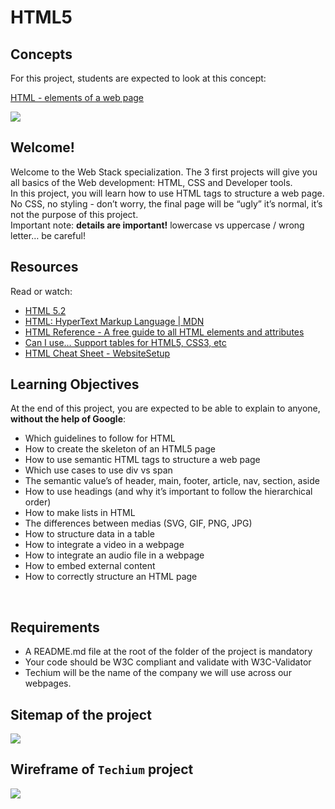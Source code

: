 # HTML5

## Concepts
For this project, students are expected to look at this concept:

<a href="https://intranet.hbtn.io/concepts/139">HTML - elements of a web page</a>

![](https://holbertonintranet.s3.amazonaws.com/uploads/medias/2019/12/5d9e347964a9cc0e3e24.jpg?X-Amz-Algorithm=AWS4-HMAC-SHA256&X-Amz-Credential=AKIARDDGGGOUWMNL5ANN%2F20210420%2Fus-east-1%2Fs3%2Faws4_request&X-Amz-Date=20210420T042404Z&X-Amz-Expires=86400&X-Amz-SignedHeaders=host&X-Amz-Signature=4e35fa1692c4b65696a11010d2d82f4cd7c93c3071c727b86bd7de122c97f690)

## Welcome!
Welcome to the Web Stack specialization. The 3 first projects will give you all basics of the Web development: HTML, CSS and Developer tools.
<br>
In this project, you will learn how to use HTML tags to structure a web page. No CSS, no styling - don’t worry, the final page will be “ugly” it’s normal, it’s not the purpose of this project.
<br>
Important note: <b>details are important!</b> lowercase vs uppercase / wrong letter… be careful!

## Resources
Read or watch:
    <ul>
        <li><a href="https://www.w3.org/TR/html52/">HTML 5.2</a></li>
        <li><a href="https://developer.mozilla.org/en-US/docs/Web/HTML">HTML: HyperText Markup Language | MDN</a></li>
        <li><a href="https://htmlreference.io/">HTML Reference - A free guide to all HTML elements and attributes</a></li>
        <li><a href="https://caniuse.com/">Can I use… Support tables for HTML5, CSS3, etc</a></li>
        <li><a href="https://websitesetup.org/html5-cheat-sheet/">HTML Cheat Sheet - WebsiteSetup</a></li>
    </ul>

## Learning Objectives
At the end of this project, you are expected to be able to explain to anyone, <b>without the help of Google</b>:
<br>
    <ul>
        <li>Which guidelines to follow for HTML</li>
        <li>How to create the skeleton of an HTML5 page</li>
        <li>How to use semantic HTML tags to structure a web page</li>
        <li>Which use cases to use div vs span</li>
        <li>The semantic value’s of header, main, footer, article, nav, section, aside</li>
        <li>How to use headings (and why it’s important to follow the hierarchical order)</li>
        <li>How to make lists in HTML</li>
        <li>The differences between medias (SVG, GIF, PNG, JPG)</li>
        <li>How to structure data in a table</li>
        <li>How to integrate a video in a webpage</li>
        <li>How to integrate an audio file in a webpage</li>
        <li>How to embed external content</li>
        <li>How to correctly structure an HTML page</li>
    </ul>
<br>

## Requirements

* A README.md file at the root of the folder of the project is mandatory
* Your code should be W3C compliant and validate with W3C-Validator
* Techium will be the name of the company we will use across our webpages.

## Sitemap of the project

![](https://holbertonintranet.s3.amazonaws.com/uploads/medias/2020/4/4dec2ba9d84a0a55355b1c1e2de4c57854a2d35a.png?X-Amz-Algorithm=AWS4-HMAC-SHA256&X-Amz-Credential=AKIARDDGGGOUWMNL5ANN%2F20210420%2Fus-east-1%2Fs3%2Faws4_request&X-Amz-Date=20210420T042404Z&X-Amz-Expires=86400&X-Amz-SignedHeaders=host&X-Amz-Signature=80bef4d2ea04c33ba4e7a907d4e08dc118f00ff358e7f5a5fa6f55141e774471)

## Wireframe of ```Techium``` project
![](https://holbertonintranet.s3.amazonaws.com/uploads/medias/2020/4/3e4f9e2b3cb73d1768229e086f5da35337be5c6c.png?X-Amz-Algorithm=AWS4-HMAC-SHA256&X-Amz-Credential=AKIARDDGGGOUWMNL5ANN%2F20210420%2Fus-east-1%2Fs3%2Faws4_request&X-Amz-Date=20210420T042404Z&X-Amz-Expires=86400&X-Amz-SignedHeaders=host&X-Amz-Signature=9501f5c6a022eb8110a11bee97d91d2123607a858ea7ca7378dd2d9f6aad3c8c)
